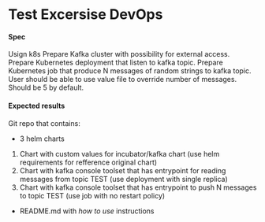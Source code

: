 # Test Excersise DevOps

#### Spec
Usign k8s
Prepare Kafka cluster with possibility for external access.
Prepare Kubernetes deployment that listen to kafka topic.
Prepare Kubernetes job that produce N messages of random strings to kafka topic. User should be able to use value file to override number of messages. Should be 5 by default.

#### Expected results
Git repo that contains:
- 3 helm charts
1. Chart with custom values for incubator/kafka chart (use helm requirements for refference original chart)
2. Chart with kafka console toolset that has entrypoint for reading messages from topic TEST (use deployment with single replica)
3. Chart with kafka console toolset that has entrypoint to push N messages to topic TEST (use job with no restart policy)
- README.md with *how to use* instructions


